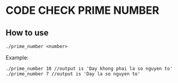 # CODE CHECK PRIME NUMBER

## How to use
```
./prime_number <number>
```
Example:
```
./prime_number 10 //output is 'Day khong phai la so nguyen to'
./prime_number 7 //output is 'Day la so nguyen to'
```
